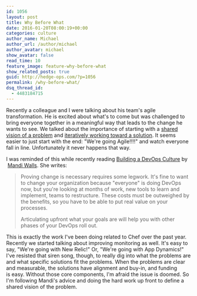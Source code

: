```yaml
---
id: 1056
layout: post
title: Why Before What
date: 2016-01-20T08:00:19+00:00
categories: culture
author_name: Michael
author_url: /author/michael
author_avatar: michael
show_avatar: false
read_time: 10
feature_image: feature-why-before-what 
show_related_posts: true 
guid: http://hedge-ops.com/?p=1056
permalink: /why-before-what/
dsq_thread_id:
  - 4483184715
---
```

Recently a colleague and I were talking about his team's agile transformation. He is excited about what's to come but was challenged to bring everyone together in a meaningful way that leads to the change he wants to see. We talked about the importance of starting with a [shared vision of a problem](/who-is-with-you/) and [iteratively working toward a solution](/measure-for-reality/). It seems easier to just start with the end: "We're going Agile!!!!" and watch everyone fall in line. Unfortunately it never happens that way.<!--more-->

I was reminded of this while recently reading [Building a DevOps Culture](http://www.amazon.com/Building-DevOps-Culture-Mandi-Walls-ebook/dp/B00CBM1WFC/ref=sr_1_1?ie=UTF8&qid=1452565552&sr=8-1&keywords=building+devops+culture) by  [Mandi Walls](https://twitter.com/lnxchk). She writes:

> Proving change is necessary requires some legwork. It's fine to want to change your organization because "everyone" is doing DevOps now, but you're looking at months of work, new tools to learn and implement, teams to restructure. These costs must be outweighed by the benefits, so you have to be able to put real value on your processes.
> 
> Articulating upfront what your goals are will help you with other phases of your DevOps roll out.

This is exactly the work I've been doing related to Chef over the past year. Recently we started talking about improving monitoring as well. It's easy to say, "We're going with New Relic!" Or, "We're going with App Dynamics!" I've resisted that siren song, though, to really dig into what the problems are and what specific solutions fit the problems. When the problems are clear and measurable, the solutions have alignment and buy-in, and funding is easy. Without those core components, I'm afraid the issue is doomed. So I'm following Mandi's advice and doing the hard work up front to define a shared vision of the problem.